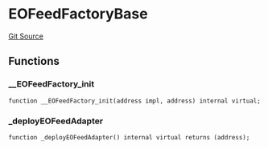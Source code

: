 # EOFeedFactoryBase

[Git Source](https://github.com/Eoracle/target-contracts/blob/44a7184a934b669887867d9bb70946619d422be3/src/adapters/factories/EOFeedFactoryBase.sol)

## Functions

### \_\_EOFeedFactory_init

```solidity
function __EOFeedFactory_init(address impl, address) internal virtual;
```

### \_deployEOFeedAdapter

```solidity
function _deployEOFeedAdapter() internal virtual returns (address);
```
